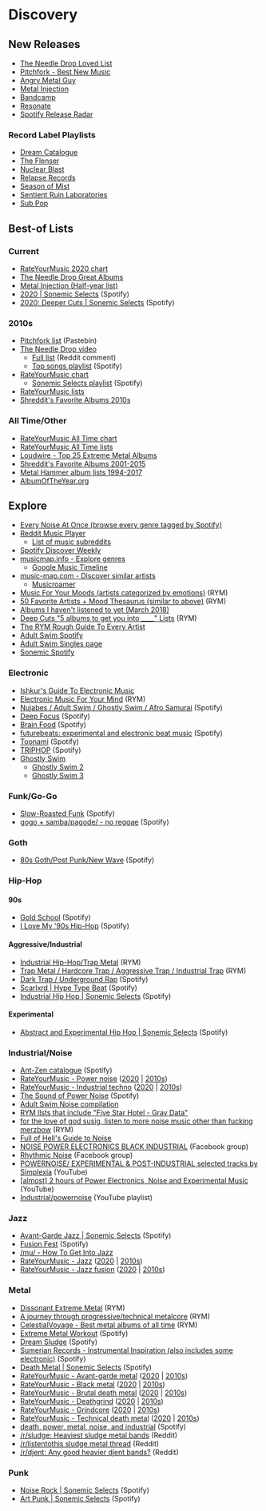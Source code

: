 # Discovery

## New Releases
- [The Needle Drop Loved List](https://www.youtube.com/playlist?list=PLP4CSgl7K7oo93I49tQa0TLB8qY3u7xuO)
- [Pitchfork - Best New Music](https://pitchfork.com/best/)
- [Angry Metal Guy](https://www.angrymetalguy.com/)
- [Metal Injection](https://metalinjection.net/category/reviews)
- [Bandcamp](https://bandcamp.com/)
- [Resonate](https://beta.resonate.is/)
- [Spotify Release Radar](https://open.spotify.com/playlist/37i9dQZEVXbi0ZTTqPO7tj?si=pFDb22fJTQCWeVSspi8N3Q)

### Record Label Playlists
- [Dream Catalogue](https://open.spotify.com/playlist/00zgUOVEMQ6x1i76WRxv0f?si=Ra34yuv2QNaB7x1Lg_nNcg)
- [The Flenser](https://open.spotify.com/playlist/5bdALpi4l4oOe8K3j1ejRy?si=KsOOsHf3RIiVnTnQdLPVDQ)
- [Nuclear Blast](https://open.spotify.com/playlist/6aw9wiedFzzhJiI96DhNhw?si=1UolpmQnSRezoM80JNCwfw)
- [Relapse Records](https://open.spotify.com/playlist/2HusStbBQwqUOA2GITMnXm?si=nYwuhg8HROGD16v6J393ow)
- [Season of Mist](https://open.spotify.com/playlist/7i3ybB0XlLwlFysT4uULLi?si=81L9U632TFWMPaAHZWYCzQ)
- [Sentient Ruin Laboratories](https://open.spotify.com/playlist/3mB05EsLwLaIdeZ4BtIPcA?si=TZxCvVcdR32KayhrCBIYsA)
- [Sub Pop](https://open.spotify.com/playlist/50UOfaA8yEBkLBuufYzpgj?si=VZjD_R7OQoWEcKGcCmWZJA)

## Best-of Lists

### Current
- [RateYourMusic 2020 chart](https://rateyourmusic.com/customchart?page=1&chart_type=top&type=album&year=2020&genre_include=1&include_child_genres=1&genres=&include_child_genres_chk=1&include=both&origin_countries=&limit=none&countries=)
- [The Needle Drop Great Albums](https://www.youtube.com/playlist?list=PLP4CSgl7K7opy6_w-ie2fQo4U7WbgHRlJ)
- [Metal Injection (Half-year list)](https://metalinjection.net/lists/best-of-2020/metal-injection-staffs-picks-the-best-albums-of-2020-so-far)
- [2020 | Sonemic Selects](https://open.spotify.com/playlist/2XLwpm5AHRIgSUotLss175?si=VckdBan1SvSmp9V7qwbySA) (Spotify)
- [2020: Deeper Cuts | Sonemic Selects](https://open.spotify.com/playlist/3dOdUeMdzR04IrR3jPbzdo?si=n_IhzB8USX2_mwY1XbTJiQ) (Spotify)

### 2010s
- [Pitchfork list](https://pastebin.com/bDhwumZx) (Pastebin)
- [The Needle Drop video](https://www.youtube.com/watch?v=EyMX4lcKNPg)
  - [Full list](https://www.reddit.com/r/indieheads/comments/eqd4ni/theneedledrop_top_200_albums_of_the_2010s/feq11uf/) (Reddit comment)
  - [Top songs playlist](https://open.spotify.com/playlist/5VHv7rqDC4ARXP1dcCNZn1?si=LgHaY76JTm6L-1vVN8j2BQ) (Spotify)
- [RateYourMusic chart](https://rateyourmusic.com/customchart?page=1&chart_type=top&type=album&year=2010s&genre_include=1&include_child_genres=1&genres=&include_child_genres_chk=1&include=both&origin_countries=&limit=none&countries=)
  - [Sonemic Selects playlist](https://open.spotify.com/playlist/1t3kbzNfCMcmFNiLbG4w09?si=rBclCH9bQo-83r9aZ5iwxg) (Spotify)
- [RateYourMusic lists](https://rateyourmusic.com/list_classifier/2010s/)
- [Shreddit's Favorite Albums 2010s](https://www.reddit.com/r/Metal/comments/hv7zlf/shreddits_top_albums_of_2010_2019_results/)

### All Time/Other
- [RateYourMusic All Time chart](https://rateyourmusic.com/customchart?page=1&chart_type=top&type=album&year=alltime&genre_include=1&include_child_genres=1&genres=&include_child_genres_chk=1&include=both&origin_countries=&limit=none&countries=)
- [RateYourMusic All Time lists](https://rateyourmusic.com/list_classifier/All%2dtime/)
- [Loudwire - Top 25 Extreme Metal Albums](https://loudwire.com/top-extreme-metal-albums/)
- [Shreddit's Favorite Albums 2001-2015](https://www.reddit.com/r/Metal/comments/4f1tmo/shreddits_top_15_favorite_albums_20012015/)
- [Metal Hammer album lists 1994-2017](http://www.rocklistmusic.co.uk/metal.htm)
- [AlbumOfTheYear.org](https://www.albumoftheyear.org/)

## Explore
- [Every Noise At Once (browse every genre tagged by Spotify)](http://everynoise.com/)
- [Reddit Music Player](https://reddit.musicplayer.io/)
  - [List of music subreddits](https://www.reddit.com/r/Music/wiki/musicsubreddits)
- [Spotify Discover Weekly](https://open.spotify.com/playlist/37i9dQZEVXcClrorXLDqST?si=LHQbHOg3TseN7haksA-wDA)
- [musicmap.info - Explore genres](https://musicmap.info/#)
  - [Google Music Timeline](http://research.google.com/bigpicture/music/#)
- [music-map.com - Discover similar artists](https://www.music-map.com/)
  - [Musicroamer](https://www.musicroamer.com/player)
- [Music For Your Moods (artists categorized by emotions)](https://rateyourmusic.com/list/novocaine69/music-for-your-moods-a-non-aesthetic-compendium/) (RYM)
- [50 Favorite Artists + Mood Thesaurus (similar to above)](https://rateyourmusic.com/list/HenryFool/my_50_favorite_artists___mood_thesaurus/) (RYM)
- [Albums I haven't listened to yet (March 2018)](https://pastebin.com/VtMYsD0M)
- [Deep Cuts "5 albums to get you into ____" Lists](https://rateyourmusic.com/list/expand/deep-cuts-5-albums-to-get-you-into-lists/) (RYM)
- [The RYM Rough Guide To Every Artist](https://rateyourmusic.com/list/grendel71/the-rym-rough-guide-to-everything-work-in-progress/)
- [Adult Swim Spotify](https://open.spotify.com/user/or2de24zunn9l5ven8yav60p1?si=DdrIAD2ERImYhMtDK86opQ)
- [Adult Swim Singles page](https://www.adultswim.com/music/singles/)
- [Sonemic Spotify](https://open.spotify.com/user/sonemic.com?si=lgqaSktWTI-3gbE-uefo3A)

### Electronic
- [Ishkur's Guide To Electronic Music](https://music.ishkur.com/)
- [Electronic Music For Your Mind](https://rateyourmusic.com/list/trmbl/electronic_music_for_your_mind/) (RYM)
- [Nujabes / Adult Swim / Ghostly Swim / Afro Samurai](https://open.spotify.com/playlist/1svQswvUUoAmd01QX8irV9?si=icNm1-_CRNiZp2lQ7RuOOg) (Spotify)
- [Deep Focus](https://open.spotify.com/playlist/37i9dQZF1DWZeKCadgRdKQ?si=xV5JrNRSTaSiAydVEJul5Q) (Spotify)
- [Brain Food](https://open.spotify.com/playlist/37i9dQZF1DWXLeA8Omikj7?si=2khic_OBSSSoau_9z4iMeg) (Spotify)
- [futurebeats: experimental and electronic beat music](https://open.spotify.com/playlist/30jFwegMo2oIUkXio2JCA8?si=b3cu3_KNQYOfE_49oO7_9g) (Spotify)
- [Toonami](https://open.spotify.com/playlist/49B6K0giqd6Piekuc1Qr5Q?si=ijA9pjOOTcSdSWbsKhrbSw) (Spotify)
- [TRIPHOP](https://open.spotify.com/playlist/744IjzkUZtUOBhQfBmyvkl?si=ImRGw5wLTMut5s2QmzjUng) (Spotify)
- [Ghostly Swim](https://open.spotify.com/album/73UtvOVvyBj28376FK2Qoj?si=3olyJPDrQ2WcV3piYjTHVw)
  - [Ghostly Swim 2](https://open.spotify.com/album/2OFdD7KGVXmyQcRzZYpqVm?si=gw3PjWlMRIewDFedGUIy1A)
  - [Ghostly Swim 3](https://open.spotify.com/album/5wATCNKKYbRKlG2hKzhUCu?si=FW6V28vXT3ymHIczkM6gYw)

### Funk/Go-Go
- [Slow-Roasted Funk](https://open.spotify.com/playlist/0irhoCmeSMSVlAbvxoknnX?si=xO65qTEfRNedmD-Y8Vc4FQ) (Spotify)
- [gogo + samba/pagode/ - no reggae](https://open.spotify.com/playlist/0XqrduyhauJue7uUFnuyKE?si=DHZjrzenSC6q8Q_gQeWmLw) (Spotify)

### Goth
- [80s Goth/Post Punk/New Wave](https://open.spotify.com/playlist/05fFtCFUQNLJa7EZfHrEY1?si=195logrtQfqZx8v0H0Ul7g) (Spotify)

### Hip-Hop

#### 90s
- [Gold School](https://open.spotify.com/playlist/37i9dQZF1DWVA1Gq4XHa6U?si=t7gwTa93Qt6GOmgcM7YYdg) (Spotify)
- [I Love My '90s Hip-Hop](https://open.spotify.com/playlist/37i9dQZF1DX186v583rmzp?si=AW-xWGWiQfiGqkhK4EmgmQ) (Spotify)

#### Aggressive/Industrial
- [Industrial Hip-Hop/Trap Metal](https://rateyourmusic.com/list/baanp/industrial-hip-hop_trap-metal/) (RYM)
- [Trap Metal / Hardcore Trap / Aggressive Trap / Industrial Trap](https://rateyourmusic.com/list/kittenpuke/trap-metal-hardcore-trap-aggressive-trap-industrial-trap/) (RYM)
- [Dark Trap / Underground Rap](https://open.spotify.com/playlist/1eBUubNHdBrDv7jLHmwJIv?si=o0aAjtfiRnKOkw6wRhGl2Q) (Spotify)
- [Scarlxrd | Hype Type Beat](https://open.spotify.com/playlist/7GJCoknNi91HcQ3tGq4ku6?si=PEpaUZbORnmBUVupQ4w6rA) (Spotify)
- [Industrial Hip Hop | Sonemic Selects](https://open.spotify.com/playlist/49CXM93TR0mV8frUv3c6Rm?si=3oDlkbcVQZeaeNji-HCl-A) (Spotify)

#### Experimental
- [Abstract and Experimental Hip Hop | Sonemic Selects](https://open.spotify.com/playlist/1xrfoSvHSXHZNZaiTlbBjV?si=AMgHN6jkR5aBhL-3Y24xBg) (Spotify)

### Industrial/Noise
- [Ant-Zen catalogue](https://open.spotify.com/playlist/31d0C63r1Nkwf63UufgUUq?si=oyGtvZJtRdOkuibR8OksdQ) (Spotify)
- [RateYourMusic - Power noise](https://rateyourmusic.com/customchart?page=1&chart_type=top&type=album&year=alltime&genre_include=1&include_child_genres=1&genres=power+noise&include_child_genres_chk=1&include=both&origin_countries=&limit=none&countries=) ([2020](https://rateyourmusic.com/customchart?page=1&chart_type=top&type=album&year=2020&genre_include=1&include_child_genres=1&genres=power+noise&include_child_genres_chk=1&include=both&origin_countries=&limit=none&countries=) | [2010s](https://rateyourmusic.com/customchart?page=1&chart_type=top&type=album&year=2010s&genre_include=1&include_child_genres=1&genres=power+noise&include_child_genres_chk=1&include=both&origin_countries=&limit=none&countries=))
- [RateYourMusic - Industrial techno](https://rateyourmusic.com/customchart?page=1&chart_type=top&type=album&year=alltime&genre_include=1&include_child_genres=1&genres=industrial+techno&include_child_genres_chk=1&include=both&origin_countries=&limit=none&countries=) ([2020](https://rateyourmusic.com/customchart?page=1&chart_type=top&type=album&year=2020&genre_include=1&include_child_genres=1&genres=industrial+techno&include_child_genres_chk=1&include=both&origin_countries=&limit=none&countries=) | [2010s](https://rateyourmusic.com/customchart?page=1&chart_type=top&type=album&year=2010s&genre_include=1&include_child_genres=1&genres=industrial+techno&include_child_genres_chk=1&include=both&origin_countries=&limit=none&countries=))
- [The Sound of Power Noise](https://open.spotify.com/playlist/23j3NLoqFN0Z7z3rsCZH7Q?si=mvVdXEqcSAC5PTjqijimeA) (Spotify)
- [Adult Swim Noise compilation](https://www.adultswim.com/music/noise/)
- [RYM llsts that include "Five Star Hotel - Gray Data"](https://rateyourmusic.com/release/album/five-star-hotel/gray-data/lists/)
- [for the love of god susig, listen to more noise music other than fucking merzbow](https://rateyourmusic.com/list/burnit/for-the-love-of-god-susig-listen-to-more-noise-music-other-than-fucking-merzbow/) (RYM)
- [Full of Hell's Guide to Noise](https://www.loudersound.com/features/full-of-hell-s-guide-to-noise)
- [NOISE POWER ELECTRONICS BLACK INDUSTRIAL](https://www.facebook.com/groups/228089920647734/) (Facebook group)
- [Rhythmic Noise](https://www.facebook.com/groups/108125056345/?ref=br_rs) (Facebook group)
- [POWERNOISE/ EXPERIMENTAL & POST-INDUSTRIAL selected tracks by Simplexia](https://www.youtube.com/watch?v=ZpH-ZAfJ7Rg) (YouTube)
- [[almost] 2 hours of Power Electronics, Noise and Experimental Music](https://www.youtube.com/watch?v=BXaDItgNG9k) (YouTube)
- [Industrial/powernoise](https://www.youtube.com/playlist?list=PLvNvyZXHqrQDQHKWKaOvnvbwO4iaMoywi) (YouTube playlist)

### Jazz
- [Avant-Garde Jazz | Sonemic Selects](https://open.spotify.com/playlist/3MNK0hasZWYaL92KVk2Oae?si=ZGRce5LgSJ6id5sBC8ClaQ) (Spotify)
- [Fusion Fest](https://open.spotify.com/playlist/37i9dQZF1DX0aSJooo0zWR?si=MwUBCBAVQJaiY022TPhs7A) (Spotify)
- [/mu/ - How To Get Into Jazz](https://www.reddit.com/r/Jazz/comments/4fjfhl/how_do_you_get_into_jazz/)
- [RateYourMusic - Jazz](https://rateyourmusic.com/customchart?page=1&chart_type=top&type=album&year=alltime&genre_include=1&include_child_genres=1&genres=jazz&include_child_genres_chk=1&include=both&origin_countries=&limit=none&countries=) ([2020](https://rateyourmusic.com/customchart?page=1&chart_type=top&type=album&year=2020&genre_include=1&include_child_genres=1&genres=jazz&include_child_genres_chk=1&include=both&origin_countries=&limit=none&countries=) | [2010s](https://rateyourmusic.com/customchart?page=1&chart_type=top&type=album&year=2010s&genre_include=1&include_child_genres=1&genres=jazz&include_child_genres_chk=1&include=both&origin_countries=&limit=none&countries=))
- [RateYourMusic - Jazz fusion](https://rateyourmusic.com/customchart?page=1&chart_type=top&type=album&year=alltime&genre_include=1&include_child_genres=1&genres=jazz+fusion&include_child_genres_chk=1&include=both&origin_countries=&limit=none&countries=) ([2020](https://rateyourmusic.com/customchart?page=1&chart_type=top&type=album&year=2020&genre_include=1&include_child_genres=1&genres=jazz+fusion&include_child_genres_chk=1&include=both&origin_countries=&limit=none&countries=) | [2010s](https://rateyourmusic.com/customchart?page=1&chart_type=top&type=album&year=2010s&genre_include=1&include_child_genres=1&genres=jazz+fusion&include_child_genres_chk=1&include=both&origin_countries=&limit=none&countries=))

### Metal
- [Dissonant Extreme Metal](https://rateyourmusic.com/list/PenguinniNiGuenippi/dissonant-extreme-metal/) (RYM)
- [A journey through progressive/technical metalcore](https://rateyourmusic.com/list/RNG/a-journey-through-progressive_technical-metalcore/) (RYM)
- [CelestialVoyage - Best metal albums of all time](https://rateyourmusic.com/list/CelestialVoyage/best-metal-albums-of-all-time/) (RYM)
- [Extreme Metal Workout](https://open.spotify.com/playlist/37i9dQZF1DWY3PJWG3ogmJ?si=wGb3y6loRBGlRo4BVt1tRA) (Spotify)
- [Dream Sludge](https://rateyourmusic.com/list/nojokingmoe/dream-sludge/) (Spotify)
- [Sumerian Records - Instrumental Inspiration (also includes some electronic)](https://open.spotify.com/playlist/4OGVT1hpKxD6P8PdGXpvkx?si=nSToTTlCSvaBqulzc0-lMA) (Spotify)
- [Death Metal | Sonemic Selects](https://open.spotify.com/playlist/4qy3TuouIJQIB3CtNUjQoL?si=Mg5ClJmwQK6Cl7gVdTsvJA) (Spotify)
- [RateYourMusic - Avant-garde metal](https://rateyourmusic.com/customchart?page=1&chart_type=top&type=album&year=alltime&genre_include=1&include_child_genres=1&genres=avant-garde+metal&include_child_genres_chk=1&include=both&origin_countries=&limit=none&countries=) ([2020](https://rateyourmusic.com/customchart?page=1&chart_type=top&type=album&year=2020&genre_include=1&include_child_genres=1&genres=avant-garde+metal&include_child_genres_chk=1&include=both&origin_countries=&limit=none&countries=) | [2010s](https://rateyourmusic.com/customchart?page=1&chart_type=top&type=album&year=2010s&genre_include=1&include_child_genres=1&genres=avant-garde+metal&include_child_genres_chk=1&include=both&origin_countries=&limit=none&countries=))
- [RateYourMusic - Black metal](https://rateyourmusic.com/customchart?page=1&chart_type=top&type=album&year=alltime&genre_include=1&include_child_genres=1&genres=black+metal&include_child_genres_chk=1&include=both&origin_countries=&limit=none&countries=) ([2020](https://rateyourmusic.com/customchart?page=1&chart_type=top&type=album&year=2020&genre_include=1&include_child_genres=1&genres=black+metal&include_child_genres_chk=1&include=both&origin_countries=&limit=none&countries=) | [2010s](https://rateyourmusic.com/customchart?page=1&chart_type=top&type=album&year=2010s&genre_include=1&include_child_genres=1&genres=black+metal&include_child_genres_chk=1&include=both&origin_countries=&limit=none&countries=))
- [RateYourMusic - Brutal death metal](https://rateyourmusic.com/customchart?page=1&chart_type=top&type=album&year=alltime&genre_include=1&include_child_genres=1&genres=brutal+death+metal&include_child_genres_chk=1&include=both&origin_countries=&limit=none&countries=) ([2020](https://rateyourmusic.com/customchart?page=1&chart_type=top&type=album&year=2020&genre_include=1&include_child_genres=1&genres=brutal+death+metal&include_child_genres_chk=1&include=both&origin_countries=&limit=none&countries=) | [2010s](https://rateyourmusic.com/customchart?page=1&chart_type=top&type=album&year=2010s&genre_include=1&include_child_genres=1&genres=brutal+death+metal&include_child_genres_chk=1&include=both&origin_countries=&limit=none&countries=))
- [RateYourMusic - Deathgrind](https://rateyourmusic.com/customchart?page=1&chart_type=top&type=album&year=alltime&genre_include=1&include_child_genres=1&genres=deathgrind&include_child_genres_chk=1&include=both&origin_countries=&limit=none&countries=) ([2020](https://rateyourmusic.com/customchart?page=1&chart_type=top&type=album&year=2020&genre_include=1&include_child_genres=1&genres=deathgrind&include_child_genres_chk=1&include=both&origin_countries=&limit=none&countries=) | [2010s](https://rateyourmusic.com/customchart?page=1&chart_type=top&type=album&year=2010s&genre_include=1&include_child_genres=1&genres=deathgrind&include_child_genres_chk=1&include=both&origin_countries=&limit=none&countries=))
- [RateYourMusic - Grindcore](https://rateyourmusic.com/customchart?page=1&chart_type=top&type=album&year=alltime&genre_include=1&include_child_genres=1&genres=grindcore&include_child_genres_chk=1&include=both&origin_countries=&limit=none&countries=) ([2020](https://rateyourmusic.com/customchart?page=1&chart_type=top&type=album&year=2020&genre_include=1&include_child_genres=1&genres=grindcore&include_child_genres_chk=1&include=both&origin_countries=&limit=none&countries=) | [2010s](https://rateyourmusic.com/customchart?page=1&chart_type=top&type=album&year=2010s&genre_include=1&include_child_genres=1&genres=grindcore&include_child_genres_chk=1&include=both&origin_countries=&limit=none&countries=))
- [RateYourMusic - Technical death metal](https://rateyourmusic.com/customchart?page=1&chart_type=top&type=album&year=alltime&genre_include=1&include_child_genres=1&genres=technical+death+metal&include_child_genres_chk=1&include=both&origin_countries=&limit=none&countries=) ([2020](https://rateyourmusic.com/customchart?page=1&chart_type=top&type=album&year=2020&genre_include=1&include_child_genres=1&genres=technical+death+metal&include_child_genres_chk=1&include=both&origin_countries=&limit=none&countries=) | [2010s](https://rateyourmusic.com/customchart?page=1&chart_type=top&type=album&year=2010s&genre_include=1&include_child_genres=1&genres=technical+death+metal&include_child_genres_chk=1&include=both&origin_countries=&limit=none&countries=))
- [death, power, metal, noise, and industrial](https://open.spotify.com/playlist/2wJ7TdXpJ4ZflxiLPF7TaC?si=RcEXTq7ISB2z6Py7CkmBhw) (Spotify)
- [/r/sludge: Heaviest sludge metal bands](https://www.reddit.com/r/sludge/comments/947e0j/heaviest_sludge_lists/) (Reddit)
- [/r/listentothis sludge metal thread](https://www.reddit.com/r/listentothis/comments/3k31g2/roundup_genre_appreciation_sludge_metal/?utm_source=reddit&utm_medium=usertext&utm_name=sludge&utm_content=t5_2sznn) (Reddit)
- [/r/djent: Any good heavier djent bands?](https://www.reddit.com/r/Djent/comments/82lvna/any_good_heavier_djent_bands/) (Reddit)

### Punk
- [Noise Rock | Sonemic Selects](https://open.spotify.com/playlist/5a8FRXYH1VCoTqDyVhFhas?si=9PsUTUaHTiWD_Ay3dfaXkw) (Spotify)
- [Art Punk | Sonemic Selects](https://open.spotify.com/playlist/4v5lXcYRqL3uSw4gUtrf7t?si=hhLcVpVmSdyD4Pd6_wOYiQ) (Spotify)
